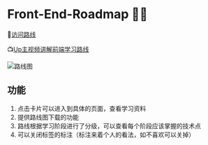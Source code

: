 # Front-End-Roadmap 🧶🦌

🚀[访问路线](https://objtube.github.io/front-end-roadmap/#/)

📺[Up主视频讲解前端学习路线](https://www.bilibili.com/video/BV1ZZ4y1H7rU/)

![路线图](https://cdn.jsdelivr.net/gh/ObjTube/front-end-roadmap@master/roadmap.jpeg)

## 功能

1. 点击卡片可以进入到具体的页面，查看学习资料
2. 提供路线图下载的功能
3. 路线根据学习阶段进行了分级，可以查看每个阶段应该掌握的技术点
4. 可以关闭标签的标注（标注来着个人的看法，如不喜欢可以关掉）
